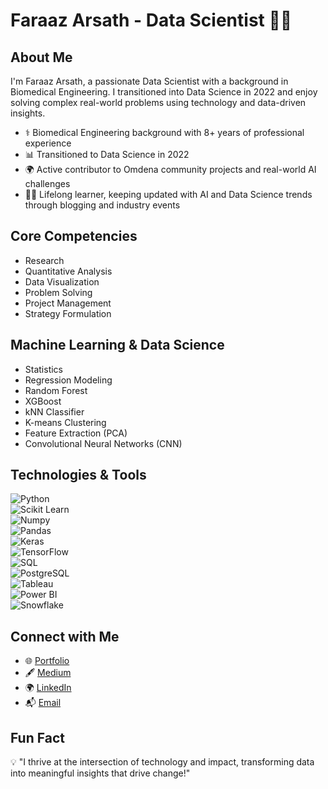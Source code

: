 # Faraaz Arsath - Data Scientist 👨‍💻

## About Me

I'm Faraaz Arsath, a passionate Data Scientist with a background in Biomedical Engineering. I transitioned into Data Science in 2022 and enjoy solving complex real-world problems using technology and data-driven insights.

- ⚕️ Biomedical Engineering background with 8+ years of professional experience  
- 📊 Transitioned to Data Science in 2022  
- 🌍 Active contributor to Omdena community projects and real-world AI challenges  
- 👨‍💻 Lifelong learner, keeping updated with AI and Data Science trends through blogging and industry events

## Core Competencies

- Research  
- Quantitative Analysis  
- Data Visualization  
- Problem Solving  
- Project Management  
- Strategy Formulation  

## Machine Learning & Data Science

- Statistics  
- Regression Modeling  
- Random Forest  
- XGBoost  
- kNN Classifier  
- K-means Clustering  
- Feature Extraction (PCA)  
- Convolutional Neural Networks (CNN)

## Technologies & Tools

![Python](https://img.shields.io/badge/Python-4B0082?style=for-the-badge&logo=python&logoColor=white)  
![Scikit Learn](https://img.shields.io/badge/Scikit_Learn-4B0082?style=for-the-badge&logo=scikit-learn&logoColor=white)  
![Numpy](https://img.shields.io/badge/Numpy-4B0082?style=for-the-badge&logo=numpy&logoColor=white)  
![Pandas](https://img.shields.io/badge/Pandas-4B0082?style=for-the-badge&logo=pandas&logoColor=white)  
![Keras](https://img.shields.io/badge/Keras-4B0082?style=for-the-badge&logo=keras&logoColor=white)  
![TensorFlow](https://img.shields.io/badge/TensorFlow-4B0082?style=for-the-badge&logo=tensorflow&logoColor=white)  
![SQL](https://img.shields.io/badge/SQL-4B0082?style=for-the-badge&logo=mysql&logoColor=white)  
![PostgreSQL](https://img.shields.io/badge/PostgreSQL-4B0082?style=for-the-badge&logo=postgresql&logoColor=white)  
![Tableau](https://img.shields.io/badge/Tableau-4B0082?style=for-the-badge&logo=tableau&logoColor=white)  
![Power BI](https://img.shields.io/badge/Power_BI-4B0082?style=for-the-badge&logo=powerbi&logoColor=white)  
![Snowflake](https://img.shields.io/badge/Snowflake-4B0082?style=for-the-badge&logo=snowflake&logoColor=white)

## Connect with Me

- 🌐 [Portfolio](https://faraazarsath.github.io/)
- 🖋️ [Medium](https://medium.com/@faraazarsath)  
- 🌍 [LinkedIn](https://www.linkedin.com/in/faraazarsath)  
- 📬 [Email](mailto:faraaz.arsath@example.com)

## Fun Fact

💡 "I thrive at the intersection of technology and impact, transforming data into meaningful insights that drive change!"
